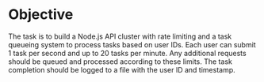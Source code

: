 # Objective
The task is to build a Node.js API cluster with rate limiting and a task queueing system to process tasks based on user IDs. Each user can submit 1 task per second and up to 20 tasks per minute. Any additional requests should be queued and processed according to these limits. The task completion should be logged to a file with the user ID and timestamp.
